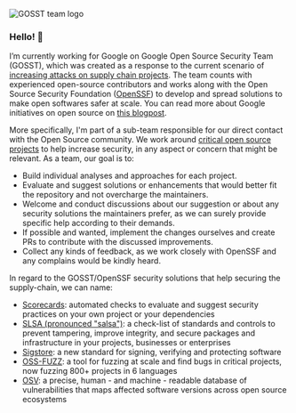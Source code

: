 
![GOSST team logo](https://pbs.twimg.com/media/FRSTBmlUUAAXvry.jpg)

### Hello! 👋

I’m currently working for Google on Google Open Source Security Team (GOSST), which was created as a response to the current scenario of [increasing attacks on supply chain projects][supply-chain-attacks]. The team counts with experienced open-source contributors and works along with the Open Source Security Foundation ([OpenSSF][ossf]) to develop and spread solutions to make open softwares safer at scale. You can read more about Google initiatives on open source on [this blogpost][open-source-on-google].

More specifically, I'm part of a sub-team responsible for our direct contact with the Open Source community. We work around [critical open source projects][critical-projects] to help increase security, in any aspect or concern that might be relevant. As a team, our goal is to:

* Build individual analyses and approaches for each project.
* Evaluate and suggest solutions or enhancements that would better fit the repository and not overcharge the maintainers.
* Welcome and conduct discussions about our suggestion or about any security solutions the maintainers prefer, as we can surely provide specific help according to their demands.
* If possible and wanted, implement the changes ourselves and create PRs to contribute with the discussed improvements.
* Collect any kinds of feedback, as we work closely with OpenSSF and any complains would be kindly heard.


In regard to the GOSST/OpenSSF security solutions that help securing the supply-chain, we can name:

* [Scorecards][scorecards]: automated checks to evaluate and suggest security practices on your own project or your dependencies
* [SLSA (pronounced "salsa")][slsa]: a check-list of standards and controls to prevent tampering, improve integrity, and secure packages and infrastructure in your projects, businesses or enterprises
* [Sigstore][sigstore]: a new standard for signing, verifying and protecting software
* [OSS-FUZZ][oss-fuzz]: a tool for fuzzing at scale and find bugs in critical projects, now fuzzing 800+ projects in 6 languages
* [OSV][osv]: a precise, human - and machine - readable database of vulnerabilities that maps affected software versions across open source ecosystems


[supply-chain-attacks]: https://www.sonatype.com/resources/state-of-the-software-supply-chain-2021 "Source with research on software supply chain security"
[ossf]: https://openssf.org/ "OpenSSF website"
[open-source-on-google]: https://opensource.googleblog.com/2021/08/metrics-spikes-and-uncertainty-open-source-contribution-during-a-global-pandemic.html "Blogpost about open source contributions by Google"
[critical-projects]: https://github.com/ossf/wg-securing-critical-projects "Description of set of critical Open Source Projects, by OpenSSF"
[scorecards]: https://securityscorecards.dev/ "Scorecards website"
[slsa]: https://slsa.dev/ "SLSA website"
[sigstore]: https://www.sigstore.dev/ "Sigstore website"
[oss-fuzz]: https://github.com/google/oss-fuzz "OSS-FUZZ website"
[OSV]: https://osv.dev/ "OSV website"
